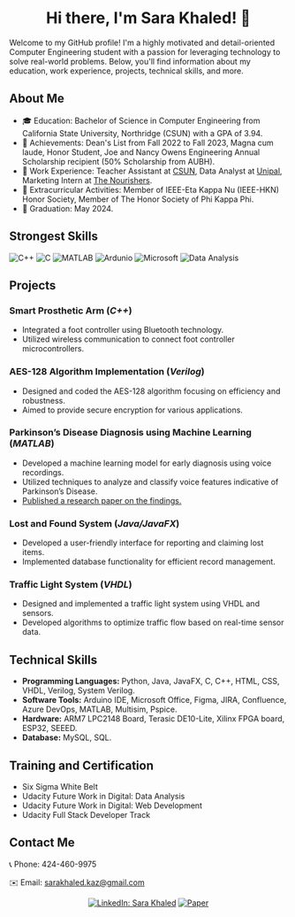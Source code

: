 <div align="center">

# Hi there, I'm Sara Khaled! 👋

</div>
  
Welcome to my GitHub profile! I'm a highly motivated and detail-oriented Computer Engineering student with a passion for leveraging technology to solve real-world problems. Below, you'll find information about my education, work experience, projects, technical skills, and more.

## About Me

- 🎓 Education: Bachelor of Science in Computer Engineering from California State University, Northridge (CSUN) with a GPA of 3.94.
- 🌟 Achievements: Dean's List from Fall 2022 to Fall 2023, Magna cum laude, Honor Student, Joe and Nancy Owens Engineering Annual Scholarship recipient (50% Scholarship from AUBH).
- 💼 Work Experience: Teacher Assistant at [CSUN](https://w2.csun.edu/), Data Analyst at [Unipal](https://unipal.me/en-bh/), Marketing Intern at [The Nourishers](https://thenourishers.com/).
- 🏅 Extracurricular Activities: Member of IEEE-Eta Kappa Nu (IEEE-HKN) Honor Society, Member of The Honor Society of Phi Kappa Phi.
- 📅 Graduation: May 2024.

## Strongest Skills
![C++](https://img.icons8.com/?size=100&id=TpULddJc4gTh&format=png&color=000000) ![C](https://img.icons8.com/?size=100&id=shQTXiDQiQVR&format=png&color=000000) ![MATLAB](https://img.icons8.com/?size=100&id=r5Y16PcDkoWI&format=png&color=000000) ![Ardunio](https://img.icons8.com/?size=100&id=Of4lZV2lwBQI&format=png&color=000000) ![Microsoft](https://img.icons8.com/?size=100&id=vIbsCQXkSp6l&format=png&color=000000) ![Data Analysis](https://img.icons8.com/?size=100&id=7kZSmEyroNI0&format=png&color=000000)
## Projects
### Smart Prosthetic Arm (*C++*)
- Integrated a foot controller using Bluetooth technology.
- Utilized wireless communication to connect foot controller microcontrollers.
### AES-128 Algorithm Implementation (*Verilog*)
- Designed and coded the AES-128 algorithm focusing on efficiency and robustness.
- Aimed to provide secure encryption for various applications.
### Parkinson’s Disease Diagnosis using Machine Learning (*MATLAB*)
- Developed a machine learning model for early diagnosis using voice recordings.
- Utilized techniques to analyze and classify voice features indicative of Parkinson’s Disease.
- [Published a research paper on the findings.](https://link.springer.com/chapter/10.1007/978-981-19-7742-8_4)
### Lost and Found System (*Java/JavaFX*)
- Developed a user-friendly interface for reporting and claiming lost items.
- Implemented database functionality for efficient record management.
### Traffic Light System (*VHDL*)
- Designed and implemented a traffic light system using VHDL and sensors.
- Developed algorithms to optimize traffic flow based on real-time sensor data.

## Technical Skills
- **Programming Languages:** Python, Java, JavaFX, C, C++, HTML, CSS, VHDL, Verilog, System Verilog.
- **Software Tools:** Arduino IDE, Microsoft Office, Figma, JIRA, Confluence, Azure DevOps, MATLAB, Multisim, Pspice.
- **Hardware:** ARM7 LPC2148 Board, Terasic DE10-Lite, Xilinx FPGA board, ESP32, SEEED.
- **Database:** MySQL, SQL.

## Training and Certification
- Six Sigma White Belt
- Udacity Future Work in Digital: Data Analysis
- Udacity Future Work in Digital: Web Development
- Udacity Full Stack Developer Track

## Contact Me
📞 Phone: 424-460-9975

✉️ Email: sarakhaled.kaz@gmail.com
<div align="center">
  
[![LinkedIn: Sara Khaled](https://img.icons8.com/?size=100&id=xuvGCOXi8Wyg&format=png&color=000000)](https://www.linkedin.com/in/sara-khaled-9a3a741ab/)
[![Paper](https://img.icons8.com/?size=100&id=x2npT763PzXe&format=png&color=000000)](https://link.springer.com/chapter/10.1007/978-981-19-7742-8_4)

</div>

<!--
**sara-kaz/sara-kaz** is a ✨ _special_ ✨ repository because its `README.md` (this file) appears on your GitHub profile.

Here are some ideas to get you started:

- 🔭 I’m currently working on ...
- 🌱 I’m currently learning ...
- 👯 I’m looking to collaborate on ...
- 🤔 I’m looking for help with ...
- 💬 Ask me about ...
- 📫 How to reach me: ...
- 😄 Pronouns: ...
- ⚡ Fun fact: ...
-->
